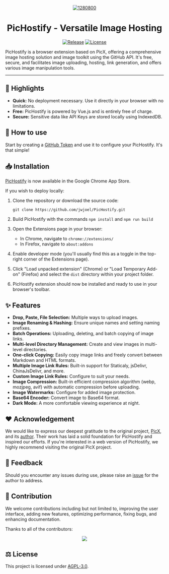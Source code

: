 <p align="center">
  <a href="https://github.com/jwjoel/PicHostify" >
    <img src="https://cdn.staticaly.com/gh/jwjoel/images-hosting@main/1280800.623frevhd1w0.png" alt="1280800" />
  </a>
</p>

<h1 align="center"> PicHostify - Versatile Image Hosting</h1>

<p align="center">
  <a href="https://github.com/jwjoel/PicHostify/releases"><img src="https://img.shields.io/github/release/jwjoel/PicHostify.svg" alt="Release"></a>
  <a href="https://github.com/jwjoel/PicHostify/blob/main/LICENSE.md"><img src="https://img.shields.io/github/license/jwjoel/PicHostify.svg" alt="License"></a>
</p>

PicHostify is a browser extension based on PicX, offering a comprehensive image hosting solution and image toolkit using the GitHub API. It's free, secure, and facilitates image uploading, hosting, link generation, and offers various image manipulation tools.

---

## :star2: Highlights

- **Quick:** No deployment necessary. Use it directly in your browser with no limitations.
- **Free:** PicHostify is powered by Vue.js and is entirely free of charge.
- **Secure:** Sensitive data like API Keys are stored locally using IndexedDB.

## :book: How to use

Start by creating a [GitHub Token](https://github.com/settings/tokens/new) and use it to configure your PicHostify. It's that simple!

## :inbox_tray: Installation

[PicHostify](https://chrome.google.com/webstore/detail/pichostify/ijfbmlefagnfgejnnpamioalofgicadb) is now available in the Google Chrome App Store.

If you wish to deploy locally:

1. Clone the repository or download the source code:

   ```
   git clone https://github.com/jwjoel/PicHostify.git
   ```

2. Build PicHostify with the commands `npm install` and `npm run build`

3. Open the Extensions page in your browser:

   - In Chrome, navigate to `chrome://extensions/`
   - In Firefox, navigate to `about:addons`

4. Enable developer mode (you'll usually find this as a toggle in the top-right corner of the Extensions page).

5. Click "Load unpacked extension" (Chrome) or "Load Temporary Add-on" (Firefox) and select the `dist` directory within your project folder.

6. PicHostify extension should now be installed and ready to use in your browser's toolbar.

## :sparkles: Features

- **Drop, Paste, File Selection:** Multiple ways to upload images.
- **Image Renaming & Hashing:** Ensure unique names and setting naming prefixes.
- **Batch Operations:** Uploading, deleting, and batch copying of image links.
- **Multi-level Directory Management:** Create and view images in multi-level directories.
- **One-click Copying:** Easily copy image links and freely convert between Markdown and HTML formats.
- **Multiple Image Link Rules:** Built-in support for Staticaly, jsDelivr, ChinaJsDelivr, and more.
- **Custom Image Link Rules:** Configure to suit your needs.
- **Image Compression:** Built-in efficient compression algorithm (webp, mozjpeg, avif) with automatic compression before uploading.
- **Image Watermarks:** Configure for added image protection.
- **Base64 Encoder:** Convert image to Base64 format.
- **Dark Mode:** A more comfortable viewing experience at night.

## :heart: Acknowledgement

We would like to express our deepest gratitude to the original project, [PicX](https://github.com/XPoet/picx), and its [author](https://github.com/XPoet). Their work has laid a solid foundation for PicHostify and inspired our efforts. If you're interested in a web version of PicHostify, we highly recommend visiting the original PicX project.

## :speech_balloon: Feedback

Should you encounter any issues during use, please raise an [issue](https://github.com/jwjoel/PicHostify/issues) for the author to address.

## :handshake: Contribution

We welcome contributions including but not limited to, improving the user interface, adding new features, optimizing performance, fixing bugs, and enhancing documentation.

Thanks to all of the contributors:

<p align="center">
  <a href="https://github.com/jwjoel/PicHostify/graphs/contributors">
    <img src="https://contrib.rocks/image?repo=jwjoel/PicHostify" />
  </a>
</p>

## :balance_scale: License

This project is licensed under [AGPL-3.0](https://github.com/jwjoel/PicHostify/blob/master/LICENSE).
